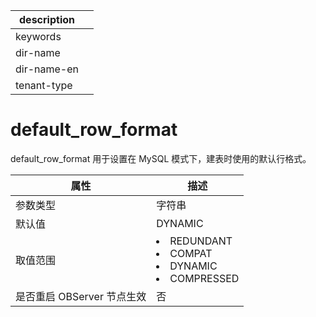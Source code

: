 |description||
|---|---|
|keywords||
|dir-name||
|dir-name-en||
|tenant-type||

default_row_format 
=======================================

default_row_format 用于设置在 MySQL 模式下，建表时使用的默认行格式。


|      **属性**      |               **描述**                |
|------------------|-----------------------------------------------------------------------------------------------------------------------------------------------------------------------------------------------------------|
| 参数类型             | 字符串                                 |
| 默认值              | DYNAMIC                             |
| 取值范围             | <li> REDUNDANT   <li> COMPAT   <li> DYNAMIC   <li> COMPRESSED    |
| 是否重启 OBServer 节点生效 | 否                                   |



